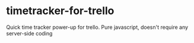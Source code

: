 # timetracker-for-trello
Quick time tracker power-up for trello. Pure javascript, doesn't require any server-side coding
